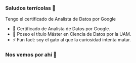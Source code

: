 ### Saludos terrícolas 👋
Tengo el certificado de Analista de Datos por Google
- 🌱 Certificado de Analista de Datos por Google.
- 🌱 Poseo el título Máster en Ciencia de Datos por la UAM.
- ⚡ Fun fact: soy el gato al que la curiosidad intenta matar. 

### Nos vemos por ahí 🖖

<!--
**Donettello/Donettello** is a ✨ _special_ ✨ repository because its `README.md` (this file) appears on your GitHub profile.

Here are some ideas to get you started:

- 🔭 I’m currently working on ...
- 🌱 I’m currently learning ...
- 👯 I’m looking to collaborate on ...
- 🤔 I’m looking for help with ...
- 💬 Ask me about ...
- 📫 How to reach me: ...
- 😄 Pronouns: ...
- ⚡ Fun fact: ...
-->
